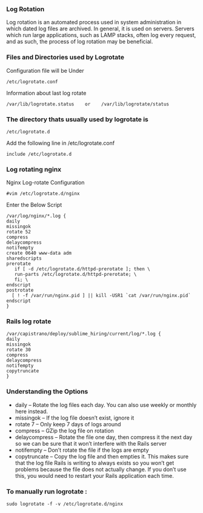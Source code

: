 ### Log Rotation

Log rotation is an automated process used in system administration in which dated log files are archived. In general, it is used on servers. Servers which run large applications, such as LAMP stacks, often log every request, and as such, the process of log rotation may be beneficial.

### Files and Directories used by Logrotate

Configuration file will be Under

```
/etc/logrotate.conf
```

Information about last log rotate

```
/var/lib/logrotate.status    or    /var/lib/logrotate/status
```

### The directory thats usually used by logrotate is

```
/etc/logrotate.d
```

Add the following line in /etc/logrotate.conf 

```
include /etc/logrotate.d
```

### Log rotating nginx
Nginx Log-rotate Configuration 

```
#vim /etc/logrotate.d/nginx
```
Enter the Below Script 

```
/var/log/nginx/*.log {
daily
missingok
rotate 52
compress
delaycompress
notifempty
create 0640 www-data adm
sharedscripts
prerotate
   if [ -d /etc/logrotate.d/httpd-prerotate ]; then \
   run-parts /etc/logrotate.d/httpd-prerotate; \
   fi; \
endscript
postrotate
  [ ! -f /var/run/nginx.pid ] || kill -USR1 `cat /var/run/nginx.pid`
endscript
}
```
### Rails log rotate

```
/var/capistrano/deploy/sublime_hiring/current/log/*.log {
daily
missingok
rotate 30
compress
delaycompress
notifempty
copytruncate
}
```

### Understanding the Options

* daily – Rotate the log files each day. You can also use weekly or monthly here instead.
* missingok – If the log file doesn’t exist, ignore it
* rotate 7 – Only keep 7 days of logs around
* compress – GZip the log file on rotation
* delaycompress – Rotate the file one day, then compress it the next day so we can be sure that it won’t interfere with the Rails server
* notifempty – Don’t rotate the file if the logs are empty
* copytruncate – Copy the log file and then empties it. This makes sure that the log file Rails is writing to always exists so you won’t get problems because the file does not actually change. If you don’t use this, you would need to restart your Rails application each time.

### To manually run logrotate :

```
sudo logrotate -f -v /etc/logrotate.d/nginx

```